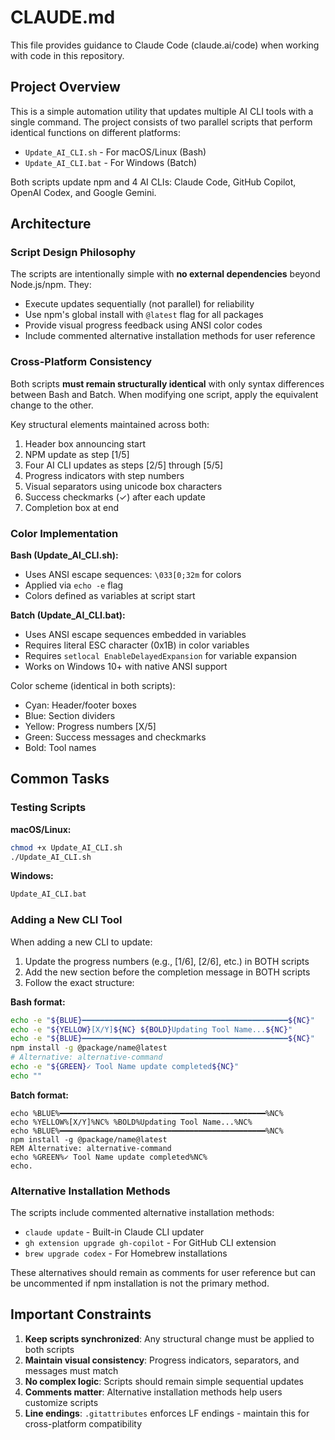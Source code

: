 # CLAUDE.md

This file provides guidance to Claude Code (claude.ai/code) when working with code in this repository.

## Project Overview

This is a simple automation utility that updates multiple AI CLI tools with a single command. The project consists of two parallel scripts that perform identical functions on different platforms:

- `Update_AI_CLI.sh` - For macOS/Linux (Bash)
- `Update_AI_CLI.bat` - For Windows (Batch)

Both scripts update npm and 4 AI CLIs: Claude Code, GitHub Copilot, OpenAI Codex, and Google Gemini.

## Architecture

### Script Design Philosophy

The scripts are intentionally simple with **no external dependencies** beyond Node.js/npm. They:
- Execute updates sequentially (not parallel) for reliability
- Use npm's global install with `@latest` flag for all packages
- Provide visual progress feedback using ANSI color codes
- Include commented alternative installation methods for user reference

### Cross-Platform Consistency

Both scripts **must remain structurally identical** with only syntax differences between Bash and Batch. When modifying one script, apply the equivalent change to the other.

Key structural elements maintained across both:
1. Header box announcing start
2. NPM update as step [1/5]
3. Four AI CLI updates as steps [2/5] through [5/5]
4. Progress indicators with step numbers
5. Visual separators using unicode box characters
6. Success checkmarks (✓) after each update
7. Completion box at end

### Color Implementation

**Bash (Update_AI_CLI.sh):**
- Uses ANSI escape sequences: `\033[0;32m` for colors
- Applied via `echo -e` flag
- Colors defined as variables at script start

**Batch (Update_AI_CLI.bat):**
- Uses ANSI escape sequences embedded in variables
- Requires literal ESC character (0x1B) in color variables
- Requires `setlocal EnableDelayedExpansion` for variable expansion
- Works on Windows 10+ with native ANSI support

Color scheme (identical in both scripts):
- Cyan: Header/footer boxes
- Blue: Section dividers
- Yellow: Progress numbers [X/5]
- Green: Success messages and checkmarks
- Bold: Tool names

## Common Tasks

### Testing Scripts

**macOS/Linux:**
```bash
chmod +x Update_AI_CLI.sh
./Update_AI_CLI.sh
```

**Windows:**
```cmd
Update_AI_CLI.bat
```

### Adding a New CLI Tool

When adding a new CLI to update:

1. Update the progress numbers (e.g., [1/6], [2/6], etc.) in BOTH scripts
2. Add the new section before the completion message in BOTH scripts
3. Follow the exact structure:

**Bash format:**
```bash
echo -e "${BLUE}━━━━━━━━━━━━━━━━━━━━━━━━━━━━━━━━━━━━━━━━━━━━━━${NC}"
echo -e "${YELLOW}[X/Y]${NC} ${BOLD}Updating Tool Name...${NC}"
echo -e "${BLUE}━━━━━━━━━━━━━━━━━━━━━━━━━━━━━━━━━━━━━━━━━━━━━━${NC}"
npm install -g @package/name@latest
# Alternative: alternative-command
echo -e "${GREEN}✓ Tool Name update completed${NC}"
echo ""
```

**Batch format:**
```batch
echo %BLUE%━━━━━━━━━━━━━━━━━━━━━━━━━━━━━━━━━━━━━━━━━━━━━━%NC%
echo %YELLOW%[X/Y]%NC% %BOLD%Updating Tool Name...%NC%
echo %BLUE%━━━━━━━━━━━━━━━━━━━━━━━━━━━━━━━━━━━━━━━━━━━━━━%NC%
npm install -g @package/name@latest
REM Alternative: alternative-command
echo %GREEN%✓ Tool Name update completed%NC%
echo.
```

### Alternative Installation Methods

The scripts include commented alternative installation methods:
- `claude update` - Built-in Claude CLI updater
- `gh extension upgrade gh-copilot` - For GitHub CLI extension
- `brew upgrade codex` - For Homebrew installations

These alternatives should remain as comments for user reference but can be uncommented if npm installation is not the primary method.

## Important Constraints

1. **Keep scripts synchronized**: Any structural change must be applied to both scripts
2. **Maintain visual consistency**: Progress indicators, separators, and messages must match
3. **No complex logic**: Scripts should remain simple sequential updates
4. **Comments matter**: Alternative installation methods help users customize scripts
5. **Line endings**: `.gitattributes` enforces LF endings - maintain this for cross-platform compatibility
